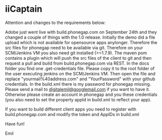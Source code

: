 iiCaptain
=========



Attention and changes to the requirements below:

Adobe just went live with build.phonegap.com on September 24th and they changed a couple of things with the 1.0 release.
Initially the demo did a file upload which is not available for opensource apps anylonger. Therefore the src files for phonegap
need to be available via git.
Therefore on your SCM/Jenkins VM you also need git installed (>=1.7.9). The maven pom contains a plugin which will push the src files of the client
to git and then request a pull and build from build.phonegap.com via REST.
In the docs folder you find one .get-credentials file. Please copy it to the root folder of the user executing jenkins on the SCM/Jenkins VM. Then open the file and replace "yourmail%40address.com" and "YourPassword" with your github credentials.
In the build.xml there is my password for phonegap missing. Please send a mail to digitalemil@googlemail.com if you want to have it. Otherwise please create an account in phonegap and you these credentials (you also need to set the property appId in build.xml to reflect your app). 



If you want to build different client apps you need to register with build.phonegap.com and modify the token and AppIDs in build.xml


Have fun!

 Emil





